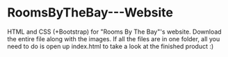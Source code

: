 # RoomsByTheBay---Website
HTML and CSS (+Bootstrap) for "Rooms By The Bay"'s website. 
Download the entire file along with the images. 
If all the files are in one folder, all you need to do is open up index.html to take a look at the finished product :)
